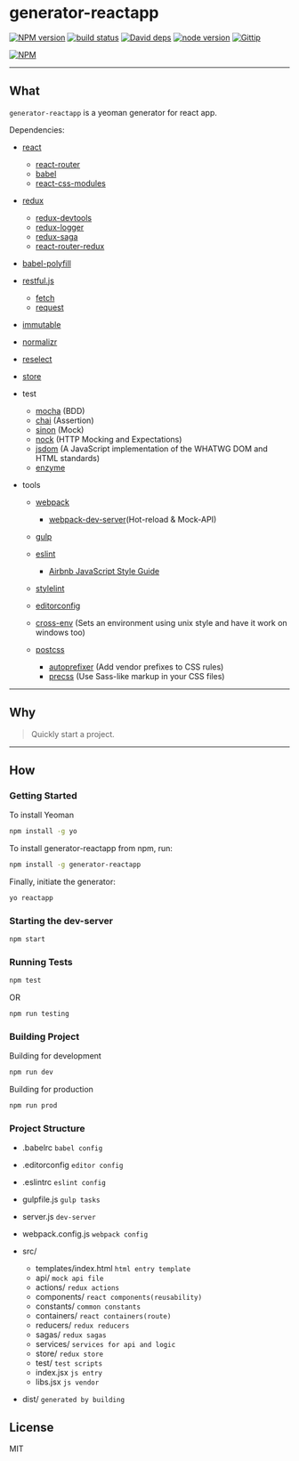 # generator-reactapp

[![NPM version][npm-image]][npm-url] [![build status][travis-image]][travis-url] [![David deps][david-image]][david-url] [![node version][node-image]][node-url] [![Gittip][gittip-image]][gittip-url]

[![NPM](https://nodei.co/npm/generator-reactapp.png?downloads=true)](https://nodei.co/npm/generator-reactapp/)

--------------------------------------------------------------------------------

## What

`generator-reactapp` is a yeoman generator for react app.

Dependencies:

- [react](https://facebook.github.io/react/)

  - [react-router](https://github.com/reactjs/react-router)
  - [babel](http://babeljs.io/)
  - [react-css-modules](https://github.com/gajus/react-css-modules)

- [redux](http://redux.js.org/)

  - [redux-devtools](https://github.com/gaearon/redux-devtools)
  - [redux-logger](https://github.com/theaqua/redux-logger)
  - [redux-saga](https://github.com/yelouafi/redux-saga)
  - [react-router-redux](https://github.com/reactjs/react-router-redux)

- [babel-polyfill](https://babeljs.io/docs/usage/polyfill)

- [restful.js](https://github.com/marmelab/restful.js)

  - [fetch](https://github.com/github/fetch)
  - [request](https://github.com/request/request)

- [immutable](https://github.com/facebook/immutable-js)

- [normalizr](https://github.com/paularmstrong/normalizr)

- [reselect](https://github.com/reactjs/reselect)

- [store](https://github.com/marcuswestin/store.js)

- test

  - [mocha](https://mochajs.org/) (BDD)
  - [chai](http://chaijs.com/) (Assertion)
  - [sinon](sinonjs.org) (Mock)
  - [nock](https://github.com/node-nock/nock) (HTTP Mocking and Expectations)
  - [jsdom](https://github.com/tmpvar/jsdom) (A JavaScript implementation of the WHATWG DOM and HTML standards)
  - [enzyme](https://github.com/airbnb/enzyme)

- tools

  - [webpack](http://webpack.github.io/)

    - [webpack-dev-server](https://webpack.github.io/docs/webpack-dev-server.html)(Hot-reload & Mock-API)

  - [gulp](http://gulpjs.com/)

  - [eslint](http://eslint.org/)

    - [Airbnb JavaScript Style Guide](https://github.com/airbnb/javascript)

  - [stylelint](http://stylelint.io/)

  - [editorconfig](http://editorconfig.org/)

  - [cross-env](https://github.com/kentcdodds/cross-env) (Sets an environment using unix style and have it work on windows too)

  - [postcss](https://github.com/postcss/postcss)

    - [autoprefixer](https://github.com/postcss/autoprefixer) (Add vendor prefixes to CSS rules)
    - [precss](https://github.com/jonathantneal/precss) (Use Sass-like markup in your CSS files)

--------------------------------------------------------------------------------

## Why

> Quickly start a project.

--------------------------------------------------------------------------------

## How

### Getting Started

To install Yeoman

```bash
npm install -g yo
```

To install generator-reactapp from npm, run:

```bash
npm install -g generator-reactapp
```

Finally, initiate the generator:

```bash
yo reactapp
```

### Starting the dev-server

```bash
npm start
```

### Running Tests

```bash
npm test
```

OR

```bash
npm run testing
```

### Building Project

Building for development

```bash
npm run dev
```

Building for production

```bash
npm run prod
```

### Project Structure

- .babelrc `babel config`
- .editorconfig `editor config`
- .eslintrc `eslint config`
- gulpfile.js `gulp tasks`
- server.js `dev-server`
- webpack.config.js `webpack config`
- src/

  - templates/index.html `html entry template`
  - api/ `mock api file`
  - actions/ `redux actions`
  - components/ `react components(reusability)`
  - constants/ `common constants`
  - containers/ `react containers(route)`
  - reducers/ `redux reducers`
  - sagas/ `redux sagas`
  - services/ `services for api and logic`
  - store/ `redux store`
  - test/ `test scripts`
  - index.jsx `js entry`
  - libs.jsx `js vendor`

- dist/ `generated by building`

## License

MIT

[david-image]: https://img.shields.io/david/Jackong/generator-reactapp.svg?style=flat-square
[david-url]: https://david-dm.org/Jackong/generator-reactapp
[gittip-image]: https://img.shields.io/gratipay/Jackong.svg
[gittip-url]: https://gratipay.com/~Jackong
[node-image]: https://img.shields.io/badge/node.js-%3E=_0.11-green.svg?style=flat-square
[node-url]: http://nodejs.org/download/
[npm-image]: https://img.shields.io/npm/v/generator-reactapp.svg?style=flat-square
[npm-url]: https://npmjs.org/package/generator-reactapp
[travis-image]: https://travis-ci.org/Jackong/generator-reactapp.svg?branch=master
[travis-url]: https://travis-ci.org/Jackong/generator-reactapp
